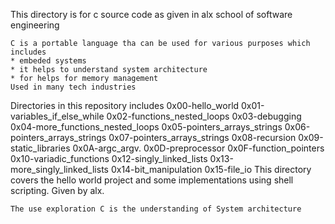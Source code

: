 This directory is for c source code as given in alx school of software engineering

~~~
C is a portable language tha can be used for various purposes which includes
* embeded systems 
* it helps to understand system architecture
* for helps for memory management 
Used in many tech industries 
~~~
Directories in this repository includes 
0x00-hello_world
0x01-variables_if_else_while
0x02-functions_nested_loops
0x03-debugging
0x04-more_functions_nested_loops
0x05-pointers_arrays_strings
0x06-pointers_arrays_strings
0x07-pointers_arrays_strings
0x08-recursion
0x09-static_libraries
0x0A-argc_argv.
0x0D-preprocessor
0x0F-function_pointers
0x10-variadic_functions
0x12-singly_linked_lists
0x13-more_singly_linked_lists
0x14-bit_manipulation
0x15-file_io
      This directory covers the hello world project and some implementations using shell scripting. Given by alx.
~~~
The use exploration C is the understanding of System architecture
~~~
